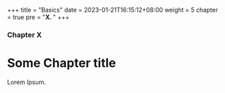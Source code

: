 +++
title = "Basics"
date = 2023-01-21T16:15:12+08:00
weight = 5
chapter = true
pre = "<b>X. </b>"
+++

### Chapter X

# Some Chapter title

Lorem Ipsum.